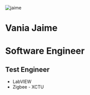 ![jaime](https://cipherdrive.github.io/vania.jpg)

# Vania Jaime
# Software Engineer
## Test Engineer
- LabVIEW
- Zigbee - XCTU
